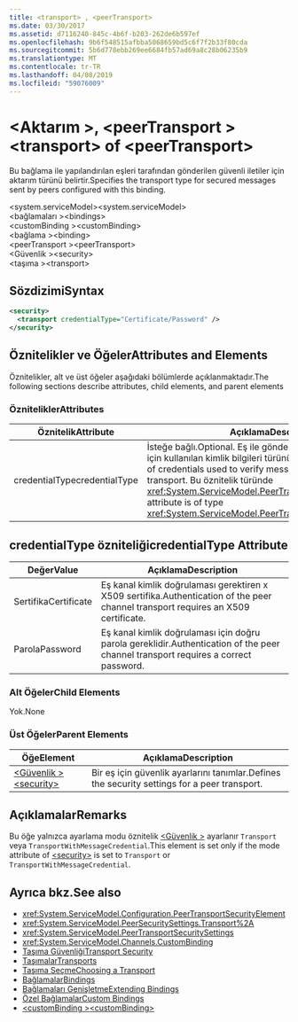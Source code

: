 ```yaml
---
title: <transport> , <peerTransport>
ms.date: 03/30/2017
ms.assetid: d7116240-845c-4b6f-b203-262de6b597ef
ms.openlocfilehash: 9b6f548515afbba5068659bd5c6f7f2b33f80cda
ms.sourcegitcommit: 5b6d778ebb269ee6684fb57ad69a8c28b06235b9
ms.translationtype: MT
ms.contentlocale: tr-TR
ms.lasthandoff: 04/08/2019
ms.locfileid: "59076009"
---
```

# <a name="transport-of-peertransport"></a><span data-ttu-id="de161-102">\<Aktarım >, \<peerTransport ></span><span class="sxs-lookup"><span data-stu-id="de161-102">\<transport> of \<peerTransport></span></span>
<span data-ttu-id="de161-103">Bu bağlama ile yapılandırılan eşleri tarafından gönderilen güvenli iletiler için aktarım türünü belirtir.</span><span class="sxs-lookup"><span data-stu-id="de161-103">Specifies the transport type for secured messages sent by peers configured with this binding.</span></span>  
  
 <span data-ttu-id="de161-104">\<system.serviceModel></span><span class="sxs-lookup"><span data-stu-id="de161-104">\<system.serviceModel></span></span>  
<span data-ttu-id="de161-105">\<bağlamaları ></span><span class="sxs-lookup"><span data-stu-id="de161-105">\<bindings></span></span>  
<span data-ttu-id="de161-106">\<customBinding ></span><span class="sxs-lookup"><span data-stu-id="de161-106">\<customBinding></span></span>  
<span data-ttu-id="de161-107">\<bağlama ></span><span class="sxs-lookup"><span data-stu-id="de161-107">\<binding></span></span>  
<span data-ttu-id="de161-108">\<peerTransport ></span><span class="sxs-lookup"><span data-stu-id="de161-108">\<peerTransport></span></span>  
<span data-ttu-id="de161-109">\<Güvenlik ></span><span class="sxs-lookup"><span data-stu-id="de161-109">\<security></span></span>  
<span data-ttu-id="de161-110">\<taşıma ></span><span class="sxs-lookup"><span data-stu-id="de161-110">\<transport></span></span>  
  
## <a name="syntax"></a><span data-ttu-id="de161-111">Sözdizimi</span><span class="sxs-lookup"><span data-stu-id="de161-111">Syntax</span></span>  
  
```xml  
<security>
  <transport credentialType="Certificate/Password" />
</security>
```  
  
## <a name="attributes-and-elements"></a><span data-ttu-id="de161-112">Öznitelikler ve Öğeler</span><span class="sxs-lookup"><span data-stu-id="de161-112">Attributes and Elements</span></span>  
 <span data-ttu-id="de161-113">Öznitelikler, alt ve üst öğeler aşağıdaki bölümlerde açıklanmaktadır.</span><span class="sxs-lookup"><span data-stu-id="de161-113">The following sections describe attributes, child elements, and parent elements</span></span>  
  
### <a name="attributes"></a><span data-ttu-id="de161-114">Öznitelikler</span><span class="sxs-lookup"><span data-stu-id="de161-114">Attributes</span></span>  
  
|<span data-ttu-id="de161-115">Öznitelik</span><span class="sxs-lookup"><span data-stu-id="de161-115">Attribute</span></span>|<span data-ttu-id="de161-116">Açıklama</span><span class="sxs-lookup"><span data-stu-id="de161-116">Description</span></span>|  
|---------------|-----------------|  
|<span data-ttu-id="de161-117">credentialType</span><span class="sxs-lookup"><span data-stu-id="de161-117">credentialType</span></span>|<span data-ttu-id="de161-118">İsteğe bağlı.</span><span class="sxs-lookup"><span data-stu-id="de161-118">Optional.</span></span> <span data-ttu-id="de161-119">Eş ile gönderilen iletileri doğrulamak için kullanılan kimlik bilgileri türünü belirtir.</span><span class="sxs-lookup"><span data-stu-id="de161-119">Specifies the type of credentials used to verify messages sent with the peer transport.</span></span> <span data-ttu-id="de161-120">Bu öznitelik türünde <xref:System.ServiceModel.PeerTransportCredentialType>.</span><span class="sxs-lookup"><span data-stu-id="de161-120">This attribute is of type <xref:System.ServiceModel.PeerTransportCredentialType>.</span></span>|  
  
## <a name="credentialtype-attribute"></a><span data-ttu-id="de161-121">credentialType özniteliği</span><span class="sxs-lookup"><span data-stu-id="de161-121">credentialType Attribute</span></span>  
  
|<span data-ttu-id="de161-122">Değer</span><span class="sxs-lookup"><span data-stu-id="de161-122">Value</span></span>|<span data-ttu-id="de161-123">Açıklama</span><span class="sxs-lookup"><span data-stu-id="de161-123">Description</span></span>|  
|-----------|-----------------|  
|<span data-ttu-id="de161-124">Sertifika</span><span class="sxs-lookup"><span data-stu-id="de161-124">Certificate</span></span>|<span data-ttu-id="de161-125">Eş kanal kimlik doğrulaması gerektiren x X509 sertifika.</span><span class="sxs-lookup"><span data-stu-id="de161-125">Authentication of the peer channel transport requires an X509 certificate.</span></span>|  
|<span data-ttu-id="de161-126">Parola</span><span class="sxs-lookup"><span data-stu-id="de161-126">Password</span></span>|<span data-ttu-id="de161-127">Eş kanal kimlik doğrulaması için doğru parola gereklidir.</span><span class="sxs-lookup"><span data-stu-id="de161-127">Authentication of the peer channel transport requires a correct password.</span></span>|  
  
### <a name="child-elements"></a><span data-ttu-id="de161-128">Alt Öğeler</span><span class="sxs-lookup"><span data-stu-id="de161-128">Child Elements</span></span>  
 <span data-ttu-id="de161-129">Yok.</span><span class="sxs-lookup"><span data-stu-id="de161-129">None</span></span>  
  
### <a name="parent-elements"></a><span data-ttu-id="de161-130">Üst Öğeler</span><span class="sxs-lookup"><span data-stu-id="de161-130">Parent Elements</span></span>  
  
|<span data-ttu-id="de161-131">Öğe</span><span class="sxs-lookup"><span data-stu-id="de161-131">Element</span></span>|<span data-ttu-id="de161-132">Açıklama</span><span class="sxs-lookup"><span data-stu-id="de161-132">Description</span></span>|  
|-------------|-----------------|  
|[<span data-ttu-id="de161-133">\<Güvenlik ></span><span class="sxs-lookup"><span data-stu-id="de161-133">\<security></span></span>](../../../../../docs/framework/configure-apps/file-schema/wcf/security-of-peertransport.md)|<span data-ttu-id="de161-134">Bir eş için güvenlik ayarlarını tanımlar.</span><span class="sxs-lookup"><span data-stu-id="de161-134">Defines the security settings for a peer transport.</span></span>|  
  
## <a name="remarks"></a><span data-ttu-id="de161-135">Açıklamalar</span><span class="sxs-lookup"><span data-stu-id="de161-135">Remarks</span></span>  
 <span data-ttu-id="de161-136">Bu öğe yalnızca ayarlama modu öznitelik [ \<Güvenlik >](../../../../../docs/framework/configure-apps/file-schema/wcf/security-of-peertransport.md) ayarlanır `Transport` veya `TransportWithMessageCredential`.</span><span class="sxs-lookup"><span data-stu-id="de161-136">This element is set only if the mode attribute of [\<security>](../../../../../docs/framework/configure-apps/file-schema/wcf/security-of-peertransport.md) is set to `Transport` or `TransportWithMessageCredential`.</span></span>  
  
## <a name="see-also"></a><span data-ttu-id="de161-137">Ayrıca bkz.</span><span class="sxs-lookup"><span data-stu-id="de161-137">See also</span></span>

- <xref:System.ServiceModel.Configuration.PeerTransportSecurityElement>
- <xref:System.ServiceModel.PeerSecuritySettings.Transport%2A>
- <xref:System.ServiceModel.PeerTransportSecuritySettings>
- <xref:System.ServiceModel.Channels.CustomBinding>
- [<span data-ttu-id="de161-138">Taşıma Güvenliği</span><span class="sxs-lookup"><span data-stu-id="de161-138">Transport Security</span></span>](../../../../../docs/framework/wcf/feature-details/transport-security.md)
- [<span data-ttu-id="de161-139">Taşımalar</span><span class="sxs-lookup"><span data-stu-id="de161-139">Transports</span></span>](../../../../../docs/framework/wcf/feature-details/transports.md)
- [<span data-ttu-id="de161-140">Taşıma Seçme</span><span class="sxs-lookup"><span data-stu-id="de161-140">Choosing a Transport</span></span>](../../../../../docs/framework/wcf/feature-details/choosing-a-transport.md)
- [<span data-ttu-id="de161-141">Bağlamalar</span><span class="sxs-lookup"><span data-stu-id="de161-141">Bindings</span></span>](../../../../../docs/framework/wcf/bindings.md)
- [<span data-ttu-id="de161-142">Bağlamaları Genişletme</span><span class="sxs-lookup"><span data-stu-id="de161-142">Extending Bindings</span></span>](../../../../../docs/framework/wcf/extending/extending-bindings.md)
- [<span data-ttu-id="de161-143">Özel Bağlamalar</span><span class="sxs-lookup"><span data-stu-id="de161-143">Custom Bindings</span></span>](../../../../../docs/framework/wcf/extending/custom-bindings.md)
- [<span data-ttu-id="de161-144">\<customBinding ></span><span class="sxs-lookup"><span data-stu-id="de161-144">\<customBinding></span></span>](../../../../../docs/framework/configure-apps/file-schema/wcf/custombinding.md)
